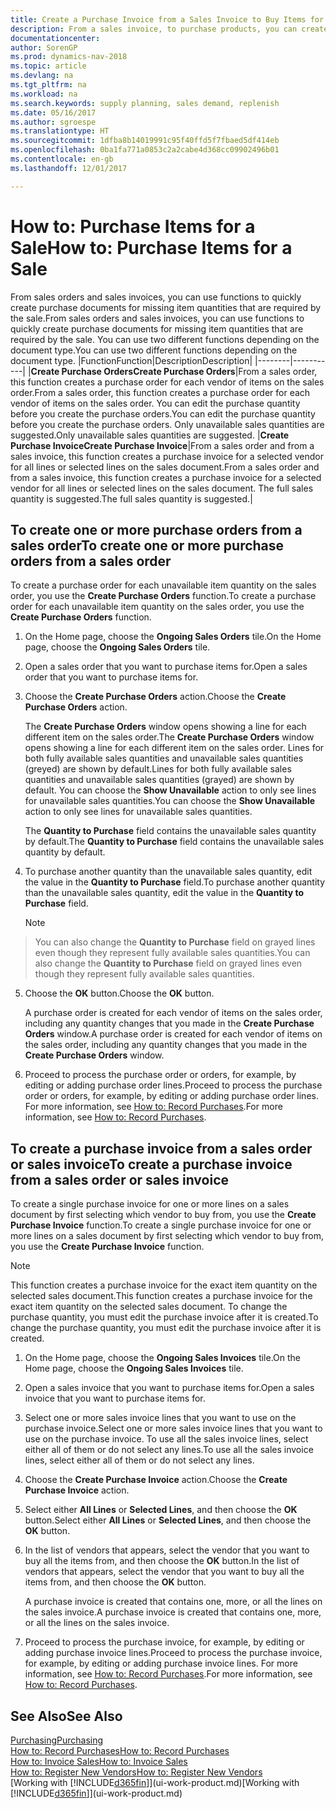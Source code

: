 ```yaml
---
title: Create a Purchase Invoice from a Sales Invoice to Buy Items for a Sale
description: From a sales invoice, to purchase products, you can create a purchase invoice for a vendor or supplier.
documentationcenter: 
author: SorenGP
ms.prod: dynamics-nav-2018
ms.topic: article
ms.devlang: na
ms.tgt_pltfrm: na
ms.workload: na
ms.search.keywords: supply planning, sales demand, replenish
ms.date: 05/16/2017
ms.author: sgroespe
ms.translationtype: HT
ms.sourcegitcommit: 1dfba8b14019991c95f40ffd5f7fbaed5df414eb
ms.openlocfilehash: 0ba1fa771a0853c2a2cabe4d368cc09902496b01
ms.contentlocale: en-gb
ms.lasthandoff: 12/01/2017

---
```

# <a name="how-to-purchase-items-for-a-sale"></a><span data-ttu-id="1e4e6-103">How to: Purchase Items for a Sale</span><span class="sxs-lookup"><span data-stu-id="1e4e6-103">How to: Purchase Items for a Sale</span></span>
<span data-ttu-id="1e4e6-104">From sales orders and sales invoices, you can use functions to quickly create purchase documents for missing item quantities that are required by the sale.</span><span class="sxs-lookup"><span data-stu-id="1e4e6-104">From sales orders and sales invoices, you can use functions to quickly create purchase documents for missing item quantities that are required by the sale.</span></span> <span data-ttu-id="1e4e6-105">You can use two different functions depending on the document type.</span><span class="sxs-lookup"><span data-stu-id="1e4e6-105">You can use two different functions depending on the document type.</span></span>
|<span data-ttu-id="1e4e6-106">Function</span><span class="sxs-lookup"><span data-stu-id="1e4e6-106">Function</span></span>|<span data-ttu-id="1e4e6-107">Description</span><span class="sxs-lookup"><span data-stu-id="1e4e6-107">Description</span></span>|
|--------|-----------|
|<span data-ttu-id="1e4e6-108">**Create Purchase Orders**</span><span class="sxs-lookup"><span data-stu-id="1e4e6-108">**Create Purchase Orders**</span></span>|<span data-ttu-id="1e4e6-109">From a sales order, this function creates a purchase order for each vendor of items on the sales order.</span><span class="sxs-lookup"><span data-stu-id="1e4e6-109">From a sales order, this function creates a purchase order for each vendor of items on the sales order.</span></span> <span data-ttu-id="1e4e6-110">You can edit the purchase quantity before you create the purchase orders.</span><span class="sxs-lookup"><span data-stu-id="1e4e6-110">You can edit the purchase quantity before you create the purchase orders.</span></span> <span data-ttu-id="1e4e6-111">Only unavailable sales quantities are suggested.</span><span class="sxs-lookup"><span data-stu-id="1e4e6-111">Only unavailable sales quantities are suggested.</span></span>
|<span data-ttu-id="1e4e6-112">**Create Purchase Invoice**</span><span class="sxs-lookup"><span data-stu-id="1e4e6-112">**Create Purchase Invoice**</span></span>|<span data-ttu-id="1e4e6-113">From a sales order and from a sales invoice, this function creates a purchase invoice for a selected vendor for all lines or selected lines on the sales document.</span><span class="sxs-lookup"><span data-stu-id="1e4e6-113">From a sales order and from a sales invoice, this function creates a purchase invoice for a selected vendor for all lines or selected lines on the sales document.</span></span> <span data-ttu-id="1e4e6-114">The full sales quantity is suggested.</span><span class="sxs-lookup"><span data-stu-id="1e4e6-114">The full sales quantity is suggested.</span></span>|

## <a name="to-create-one-or-more-purchase-orders-from-a-sales-order"></a><span data-ttu-id="1e4e6-115">To create one or more purchase orders from a sales order</span><span class="sxs-lookup"><span data-stu-id="1e4e6-115">To create one or more purchase orders from a sales order</span></span>
<span data-ttu-id="1e4e6-116">To create a purchase order for each unavailable item quantity on the sales order, you use the **Create Purchase Orders** function.</span><span class="sxs-lookup"><span data-stu-id="1e4e6-116">To create a purchase order for each unavailable item quantity on the sales order, you use the **Create Purchase Orders** function.</span></span>

1. <span data-ttu-id="1e4e6-117">On the Home page, choose the **Ongoing Sales Orders** tile.</span><span class="sxs-lookup"><span data-stu-id="1e4e6-117">On the Home page, choose the **Ongoing Sales Orders** tile.</span></span>
2. <span data-ttu-id="1e4e6-118">Open a sales order that you want to purchase items for.</span><span class="sxs-lookup"><span data-stu-id="1e4e6-118">Open a sales order that you want to purchase items for.</span></span>
3. <span data-ttu-id="1e4e6-119">Choose the **Create Purchase Orders** action.</span><span class="sxs-lookup"><span data-stu-id="1e4e6-119">Choose the **Create Purchase Orders** action.</span></span>

    <span data-ttu-id="1e4e6-120">The **Create Purchase Orders** window opens showing a line for each different item on the sales order.</span><span class="sxs-lookup"><span data-stu-id="1e4e6-120">The **Create Purchase Orders** window opens showing a line for each different item on the sales order.</span></span> <span data-ttu-id="1e4e6-121">Lines for both fully available sales quantities and unavailable sales quantities (greyed) are shown by default.</span><span class="sxs-lookup"><span data-stu-id="1e4e6-121">Lines for both fully available sales quantities and unavailable sales quantities (grayed) are shown by default.</span></span> <span data-ttu-id="1e4e6-122">You can choose the **Show Unavailable** action to only see lines for unavailable sales quantities.</span><span class="sxs-lookup"><span data-stu-id="1e4e6-122">You can choose the **Show Unavailable** action to only see lines for unavailable sales quantities.</span></span>

    <span data-ttu-id="1e4e6-123">The **Quantity to Purchase** field contains the unavailable sales quantity by default.</span><span class="sxs-lookup"><span data-stu-id="1e4e6-123">The **Quantity to Purchase** field contains the unavailable sales quantity by default.</span></span>
4. <span data-ttu-id="1e4e6-124">To purchase another quantity than the unavailable sales quantity, edit the value in the **Quantity to Purchase** field.</span><span class="sxs-lookup"><span data-stu-id="1e4e6-124">To purchase another quantity than the unavailable sales quantity, edit the value in the **Quantity to Purchase** field.</span></span>

    > [!NOTE]  
>   <span data-ttu-id="1e4e6-125">You can also change the **Quantity to Purchase** field on grayed lines even though they represent fully available sales quantities.</span><span class="sxs-lookup"><span data-stu-id="1e4e6-125">You can also change the **Quantity to Purchase** field on grayed lines even though they represent fully available sales quantities.</span></span>
5. <span data-ttu-id="1e4e6-126">Choose the **OK** button.</span><span class="sxs-lookup"><span data-stu-id="1e4e6-126">Choose the **OK** button.</span></span>

    <span data-ttu-id="1e4e6-127">A purchase order is created for each vendor of items on the sales order, including any quantity changes that you made in the **Create Purchase Orders** window.</span><span class="sxs-lookup"><span data-stu-id="1e4e6-127">A purchase order is created for each vendor of items on the sales order, including any quantity changes that you made in the **Create Purchase Orders** window.</span></span>
7. <span data-ttu-id="1e4e6-128">Proceed to process the purchase order or orders, for example, by editing or adding purchase order lines.</span><span class="sxs-lookup"><span data-stu-id="1e4e6-128">Proceed to process the purchase order or orders, for example, by editing or adding purchase order lines.</span></span> <span data-ttu-id="1e4e6-129">For more information, see [How to: Record Purchases](purchasing-how-record-purchases.md).</span><span class="sxs-lookup"><span data-stu-id="1e4e6-129">For more information, see [How to: Record Purchases](purchasing-how-record-purchases.md).</span></span>


## <a name="to-create-a-purchase-invoice-from-a-sales-order-or-sales-invoice"></a><span data-ttu-id="1e4e6-130">To create a purchase invoice from a sales order or sales invoice</span><span class="sxs-lookup"><span data-stu-id="1e4e6-130">To create a purchase invoice from a sales order or sales invoice</span></span>
<span data-ttu-id="1e4e6-131">To create a single purchase invoice for one or more lines on a sales document by first selecting which vendor to buy from, you use the **Create Purchase Invoice** function.</span><span class="sxs-lookup"><span data-stu-id="1e4e6-131">To create a single purchase invoice for one or more lines on a sales document by first selecting which vendor to buy from, you use the **Create Purchase Invoice** function.</span></span>

> [!NOTE]  
>   <span data-ttu-id="1e4e6-132">This function creates a purchase invoice for the exact item quantity on the selected sales document.</span><span class="sxs-lookup"><span data-stu-id="1e4e6-132">This function creates a purchase invoice for the exact item quantity on the selected sales document.</span></span> <span data-ttu-id="1e4e6-133">To change the purchase quantity, you must edit the purchase invoice after it is created.</span><span class="sxs-lookup"><span data-stu-id="1e4e6-133">To change the purchase quantity, you must edit the purchase invoice after it is created.</span></span>  

1. <span data-ttu-id="1e4e6-134">On the Home page, choose the **Ongoing Sales Invoices** tile.</span><span class="sxs-lookup"><span data-stu-id="1e4e6-134">On the Home page, choose the **Ongoing Sales Invoices** tile.</span></span>
2. <span data-ttu-id="1e4e6-135">Open a sales invoice that you want to purchase items for.</span><span class="sxs-lookup"><span data-stu-id="1e4e6-135">Open a sales invoice that you want to purchase items for.</span></span>
3. <span data-ttu-id="1e4e6-136">Select one or more sales invoice lines that you want to use on the purchase invoice.</span><span class="sxs-lookup"><span data-stu-id="1e4e6-136">Select one or more sales invoice lines that you want to use on the purchase invoice.</span></span> <span data-ttu-id="1e4e6-137">To use all the sales invoice lines, select either all of them or do not select any lines.</span><span class="sxs-lookup"><span data-stu-id="1e4e6-137">To use all the sales invoice lines, select either all of them or do not select any lines.</span></span>
4. <span data-ttu-id="1e4e6-138">Choose the **Create Purchase Invoice** action.</span><span class="sxs-lookup"><span data-stu-id="1e4e6-138">Choose the **Create Purchase Invoice** action.</span></span>
5. <span data-ttu-id="1e4e6-139">Select either **All Lines** or **Selected Lines**, and then choose the **OK** button.</span><span class="sxs-lookup"><span data-stu-id="1e4e6-139">Select either **All Lines** or **Selected Lines**, and then choose the **OK** button.</span></span>  
6. <span data-ttu-id="1e4e6-140">In the list of vendors that appears, select the vendor that you want to buy all the items from, and then choose the **OK** button.</span><span class="sxs-lookup"><span data-stu-id="1e4e6-140">In the list of vendors that appears, select the vendor that you want to buy all the items from, and then choose the **OK** button.</span></span>

    <span data-ttu-id="1e4e6-141">A purchase invoice is created that contains one, more, or all the lines on the sales invoice.</span><span class="sxs-lookup"><span data-stu-id="1e4e6-141">A purchase invoice is created that contains one, more, or all the lines on the sales invoice.</span></span>
7. <span data-ttu-id="1e4e6-142">Proceed to process the purchase invoice, for example, by editing or adding purchase invoice lines.</span><span class="sxs-lookup"><span data-stu-id="1e4e6-142">Proceed to process the purchase invoice, for example, by editing or adding purchase invoice lines.</span></span> <span data-ttu-id="1e4e6-143">For more information, see [How to: Record Purchases](purchasing-how-record-purchases.md).</span><span class="sxs-lookup"><span data-stu-id="1e4e6-143">For more information, see [How to: Record Purchases](purchasing-how-record-purchases.md).</span></span>

## <a name="see-also"></a><span data-ttu-id="1e4e6-144">See Also</span><span class="sxs-lookup"><span data-stu-id="1e4e6-144">See Also</span></span>
[<span data-ttu-id="1e4e6-145">Purchasing</span><span class="sxs-lookup"><span data-stu-id="1e4e6-145">Purchasing</span></span>](purchasing-manage-purchasing.md)  
[<span data-ttu-id="1e4e6-146">How to: Record Purchases</span><span class="sxs-lookup"><span data-stu-id="1e4e6-146">How to: Record Purchases</span></span>](purchasing-how-record-purchases.md)  
[<span data-ttu-id="1e4e6-147">How to: Invoice Sales</span><span class="sxs-lookup"><span data-stu-id="1e4e6-147">How to: Invoice Sales</span></span>](sales-how-invoice-sales.md)  
[<span data-ttu-id="1e4e6-148">How to: Register New Vendors</span><span class="sxs-lookup"><span data-stu-id="1e4e6-148">How to: Register New Vendors</span></span>](purchasing-how-register-new-vendors.md)  
<span data-ttu-id="1e4e6-149">[Working with [!INCLUDE[d365fin](includes/d365fin_md.md)]](ui-work-product.md)</span><span class="sxs-lookup"><span data-stu-id="1e4e6-149">[Working with [!INCLUDE[d365fin](includes/d365fin_md.md)]](ui-work-product.md)</span></span>

